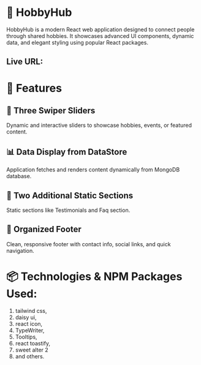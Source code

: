# 🎨 HobbyHub
HobbyHub is a modern React web application designed to connect people through shared hobbies. It showcases advanced UI components, dynamic data, and elegant styling using popular React packages.

## Live URL:

# 🚀 Features
## 🎯 Three Swiper Sliders
Dynamic and interactive sliders to showcase hobbies, events, or featured content.

## 📊 Data Display from DataStore
Application fetches and renders content dynamically from MongoDB database.

## 🧩 Two Additional Static Sections
 Static sections like Testimonials and Faq section.

## 🦶 Organized Footer
Clean, responsive footer with contact info, social links, and quick navigation.
# 📦 Technologies & NPM Packages Used:
 1. tailwind css,
 2. daisy ui,
 3. react icon,
 4. TypeWriter,
 5. Tooltips,
 6. react toastify,
 7. sweet alter 2 
 8. and others.






